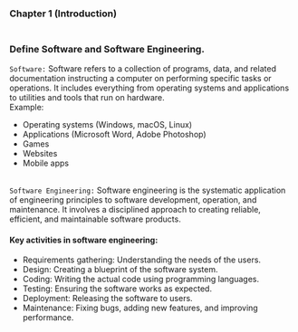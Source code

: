 ### Chapter 1 (Introduction)

### **<br/>Define Software and Software Engineering.**
`Software:` Software refers to a collection of programs, data, and related documentation instructing a computer on performing specific tasks or operations.
It includes everything from operating systems and applications to utilities and tools that run on hardware. <br/>
Example:<br/>
   - Operating systems (Windows, macOS, Linux)
   - Applications (Microsoft Word, Adobe Photoshop)
   - Games
   - Websites
   - Mobile apps<br/><br/>
   
   
`Software Engineering:` Software engineering is the systematic application of engineering principles to software development, operation, and maintenance. It involves a disciplined approach to creating reliable, efficient, and maintainable software products.<br/>
#### Key activities in software engineering:<br/>
  - Requirements gathering: Understanding the needs of the users.
  - Design: Creating a blueprint of the software system.
  - Coding: Writing the actual code using programming languages.
  - Testing: Ensuring the software works as expected.
  - Deployment: Releasing the software to users.
  - Maintenance: Fixing bugs, adding new features, and improving performance.


